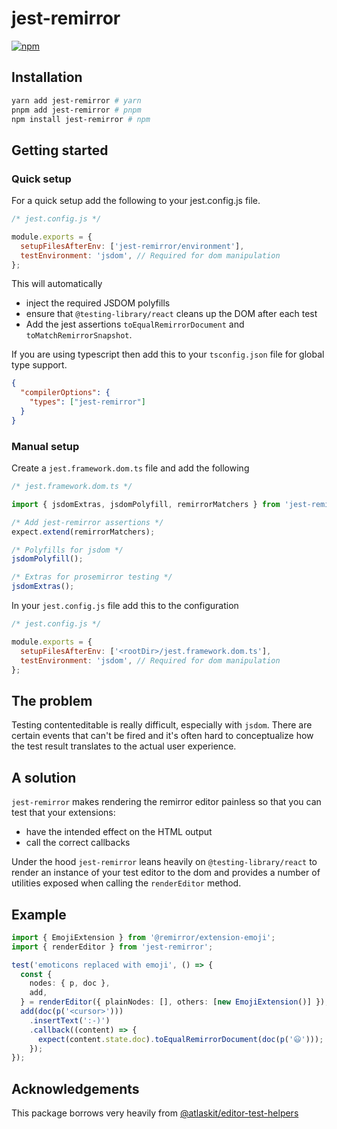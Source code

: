 # jest-remirror

[![npm](https://img.shields.io/npm/dm/jest-remirror.svg?&logo=npm)](https://www.npmjs.com/package/jest-remirror)

## Installation

```bash
yarn add jest-remirror # yarn
pnpm add jest-remirror # pnpm
npm install jest-remirror # npm
```

## Getting started

### Quick setup

For a quick setup add the following to your jest.config.js file.

```js
/* jest.config.js */

module.exports = {
  setupFilesAfterEnv: ['jest-remirror/environment'],
  testEnvironment: 'jsdom', // Required for dom manipulation
};
```

This will automatically

- inject the required JSDOM polyfills
- ensure that `@testing-library/react` cleans up the DOM after each test
- Add the jest assertions `toEqualRemirrorDocument` and `toMatchRemirrorSnapshot`.

If you are using typescript then add this to your `tsconfig.json` file for global type support.

```json
{
  "compilerOptions": {
    "types": ["jest-remirror"]
  }
}
```

### Manual setup

Create a `jest.framework.dom.ts` file and add the following

```ts
/* jest.framework.dom.ts */

import { jsdomExtras, jsdomPolyfill, remirrorMatchers } from 'jest-remirror';

/* Add jest-remirror assertions */
expect.extend(remirrorMatchers);

/* Polyfills for jsdom */
jsdomPolyfill();

/* Extras for prosemirror testing */
jsdomExtras();
```

In your `jest.config.js` file add this to the configuration

```js
/* jest.config.js */

module.exports = {
  setupFilesAfterEnv: ['<rootDir>/jest.framework.dom.ts'],
  testEnvironment: 'jsdom', // Required for dom manipulation
};
```

## The problem

Testing contenteditable is really difficult, especially with `jsdom`. There are certain events that
can't be fired and it's often hard to conceptualize how the test result translates to the actual
user experience.

## A solution

`jest-remirror` makes rendering the remirror editor painless so that you can test that your
extensions:

- have the intended effect on the HTML output
- call the correct callbacks

Under the hood `jest-remirror` leans heavily on `@testing-library/react` to render an instance of
your test editor to the dom and provides a number of utilities exposed when calling the
`renderEditor` method.

## Example

```ts
import { EmojiExtension } from '@remirror/extension-emoji';
import { renderEditor } from 'jest-remirror';

test('emoticons replaced with emoji', () => {
  const {
    nodes: { p, doc },
    add,
  } = renderEditor({ plainNodes: [], others: [new EmojiExtension()] });
  add(doc(p('<cursor>')))
    .insertText(':-)')
    .callback((content) => {
      expect(content.state.doc).toEqualRemirrorDocument(doc(p('😃')));
    });
});
```

## Acknowledgements

This package borrows very heavily from
[@atlaskit/editor-test-helpers](https://www.npmjs.com/package/@atlaskit/editor-test-helpers)
